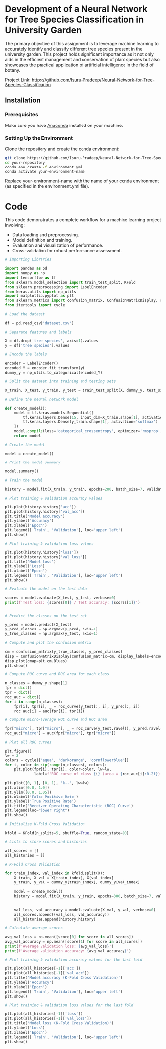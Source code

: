 # Development of a Neural Network for Tree Species Classification in University Garden

The primary objective of this assignment is to leverage machine learning to accurately identify and classify different tree species present in the university garden. This project holds significant importance as it not only aids in the efficient management and conservation of plant species but also showcases the practical application of artificial intelligence in the field of botany.

Project Link: https://github.com/Isuru-Pradeep/Neural-Network-for-Tree-Species-Classification

## Installation

### Prerequisites

Make sure you have [Anaconda](https://www.anaconda.com/products/distribution) installed on your machine.

### Setting Up the Environment

Clone the repository and create the conda environment:

```sh
git clone https://github.com/Isuru-Pradeep/Neural-Network-for-Tree-Species-Classification.git
cd your-repository
conda env create -f environment.yml
conda activate your-environment-name
```
Replace your-environment-name with the name of your conda environment (as specified in the environment.yml file).

# Code

This code demonstrates a complete workflow for a machine learning project involving:

- Data loading and preprocessing.
- Model definition and training.
- Evaluation and visualization of performance.
- Cross-validation for robust performance assessment.

```python
# Importing Libraries

import pandas as pd
import numpy as np
import tensorflow as tf
from sklearn.model_selection import train_test_split, KFold
from sklearn.preprocessing import LabelEncoder
from keras.utils import np_utils
import matplotlib.pyplot as plt
from sklearn.metrics import confusion_matrix, ConfusionMatrixDisplay, roc_curve, auc
from itertools import cycle

# Load the dataset

df = pd.read_csv('dataset.csv')

# Separate features and labels

X = df.drop('tree species', axis=1).values
y = df['tree species'].values

# Encode the labels

encoder = LabelEncoder()
encoded_Y = encoder.fit_transform(y)
dummy_y = np_utils.to_categorical(encoded_Y)

# Split the dataset into training and testing sets

X_train, X_test, y_train, y_test = train_test_split(X, dummy_y, test_size=0.2, random_state=10)

# Define the neural network model

def create_model():
    model = tf.keras.models.Sequential([
        tf.keras.layers.Dense(15, input_dim=X_train.shape[1], activation='relu'),
        tf.keras.layers.Dense(y_train.shape[1], activation='softmax')
    ])
    model.compile(loss='categorical_crossentropy', optimizer='rmsprop', metrics=['accuracy'])
    return model

# Create the model

model = create_model()

# Print the model summary

model.summary()

# Train the model

history = model.fit(X_train, y_train, epochs=200, batch_size=7, validation_split=0.2, verbose=0)

# Plot training & validation accuracy values

plt.plot(history.history['acc'])
plt.plot(history.history['val_acc'])
plt.title('Model accuracy')
plt.ylabel('Accuracy')
plt.xlabel('Epoch')
plt.legend(['Train', 'Validation'], loc='upper left')
plt.show()

# Plot training & validation loss values

plt.plot(history.history['loss'])
plt.plot(history.history['val_loss'])
plt.title('Model loss')
plt.ylabel('Loss')
plt.xlabel('Epoch')
plt.legend(['Train', 'Validation'], loc='upper left')
plt.show()

# Evaluate the model on the test data

scores = model.evaluate(X_test, y_test, verbose=0)
print(f'Test loss: {scores[0]} / Test accuracy: {scores[1]}')


# Predict the classes on the test set

y_pred = model.predict(X_test)
y_pred_classes = np.argmax(y_pred, axis=1)
y_true_classes = np.argmax(y_test, axis=1)

# Compute and plot the confusion matrix

cm = confusion_matrix(y_true_classes, y_pred_classes)
disp = ConfusionMatrixDisplay(confusion_matrix=cm, display_labels=encoder.classes_)
disp.plot(cmap=plt.cm.Blues)
plt.show()

# Compute ROC curve and ROC area for each class

n_classes = dummy_y.shape[1]
fpr = dict()
tpr = dict()
roc_auc = dict()
for i in range(n_classes):
    fpr[i], tpr[i], _ = roc_curve(y_test[:, i], y_pred[:, i])
    roc_auc[i] = auc(fpr[i], tpr[i])

# Compute micro-average ROC curve and ROC area

fpr["micro"], tpr["micro"], _ = roc_curve(y_test.ravel(), y_pred.ravel())
roc_auc["micro"] = auc(fpr["micro"], tpr["micro"])

# Plot all ROC curves

plt.figure()
lw = 2
colors = cycle(['aqua', 'darkorange', 'cornflowerblue'])
for i, color in zip(range(n_classes), colors):
    plt.plot(fpr[i], tpr[i], color=color, lw=lw,
             label=f'ROC curve of class {i} (area = {roc_auc[i]:0.2f})')

plt.plot([0, 1], [0, 1], 'k--', lw=lw)
plt.xlim([0.0, 1.0])
plt.ylim([0.0, 1.05])
plt.xlabel('False Positive Rate')
plt.ylabel('True Positive Rate')
plt.title('Receiver Operating Characteristic (ROC) Curve')
plt.legend(loc="lower right")
plt.show()

# Initialize K-Fold Cross Validation

kfold = KFold(n_splits=5, shuffle=True, random_state=10)

# Lists to store scores and histories

all_scores = []
all_histories = []

# K-Fold Cross Validation

for train_index, val_index in kfold.split(X):
    X_train, X_val = X[train_index], X[val_index]
    y_train, y_val = dummy_y[train_index], dummy_y[val_index]
    
    model = create_model()
    history = model.fit(X_train, y_train, epochs=300, batch_size=7, validation_data=(X_val, y_val), verbose=0)
    
    
    val_loss, val_accuracy = model.evaluate(X_val, y_val, verbose=0)
    all_scores.append((val_loss, val_accuracy))
    all_histories.append(history.history)

# Calculate average scores

avg_val_loss = np.mean([score[0] for score in all_scores])
avg_val_accuracy = np.mean([score[1] for score in all_scores])
print(f'Average validation loss: {avg_val_loss}')
print(f'Average validation accuracy: {avg_val_accuracy}')

# Plot training & validation accuracy values for the last fold

plt.plot(all_histories[-1]['acc'])
plt.plot(all_histories[-1]['val_acc'])
plt.title('Model accuracy (K-Fold Cross Validation)')
plt.ylabel('Accuracy')
plt.xlabel('Epoch')
plt.legend(['Train', 'Validation'], loc='upper left')
plt.show()

# Plot training & validation loss values for the last fold

plt.plot(all_histories[-1]['loss'])
plt.plot(all_histories[-1]['val_loss'])
plt.title('Model loss (K-Fold Cross Validation)')
plt.ylabel('Loss')
plt.xlabel('Epoch')
plt.legend(['Train', 'Validation'], loc='upper left')
plt.show()

```
